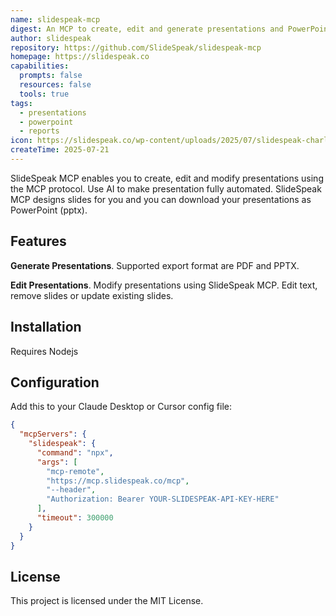 ```yaml
---
name: slidespeak-mcp
digest: An MCP to create, edit and generate presentations and PowerPoints.
author: slidespeak
repository: https://github.com/SlideSpeak/slidespeak-mcp
homepage: https://slidespeak.co
capabilities:
  prompts: false
  resources: false
  tools: true
tags:
  - presentations
  - powerpoint
  - reports
icon: https://slidespeak.co/wp-content/uploads/2025/07/slidespeak-charles-logo.png
createTime: 2025-07-21
---
```


SlideSpeak MCP enables you to create, edit and modify presentations using the MCP protocol. Use AI to make presentation fully automated. SlideSpeak MCP designs slides for you and you can download your presentations as PowerPoint (pptx).

## Features

**Generate Presentations**. Supported export format are PDF and PPTX.

**Edit Presentations**. Modify presentations using SlideSpeak MCP. Edit text, remove slides or update existing slides.

## Installation

Requires Nodejs

## Configuration

Add this to your Claude Desktop or Cursor config file:

```json
{
  "mcpServers": {
    "slidespeak": {
      "command": "npx",
      "args": [
        "mcp-remote",
        "https://mcp.slidespeak.co/mcp",
        "--header",
        "Authorization: Bearer YOUR-SLIDESPEAK-API-KEY-HERE"
      ],
      "timeout": 300000
    }
  }
}
```

## License

This project is licensed under the MIT License.
